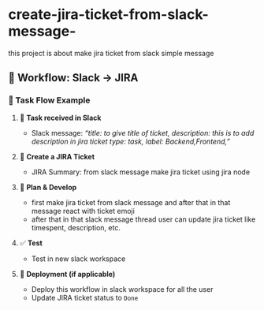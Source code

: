# create-jira-ticket-from-slack-message-
this project is about make jira ticket from slack simple message 

## 🧩 Workflow: Slack → JIRA 

### 🔄 Task Flow Example

1. 📩 **Task received in Slack**
   - Slack message:
     _“title: to give title of ticket,
     description: this is to add description in jira ticket
     type: task,
     label: Backend,Frontend,”_

2. 📝 **Create a JIRA Ticket**
   - JIRA Summary: from slack message make jira ticket using jira node

3. 📂 **Plan & Develop**
   - first make jira ticket from slack message and after that in that message react with ticket emoji
   - after that in that slack message thread user can update jira ticket like timespent, description, etc.

4. ✅ **Test**
   - Test in new slack workspace 

5. 🚀 **Deployment (if applicable)**
   - Deploy this workflow in slack workspace for all the user
   - Update JIRA ticket status to `Done`

